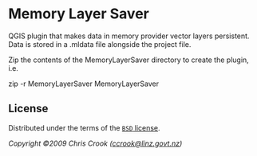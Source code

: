 # Memory Layer Saver

QGIS plugin that makes data in memory provider vector layers persistent.  Data is stored in a
.mldata file alongside the project file.


Zip the contents of the MemoryLayerSaver directory to create the plugin, i.e.

zip -r MemoryLayerSaver MemoryLayerSaver

## License

Distributed under the terms of the [`BSD` license](LICENSE).


*Copyright ©2009 Chris Crook (ccrook@linz.govt.nz)*
